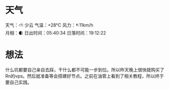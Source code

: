 # 天气
天气：⛅️  少云 气温：+28°C 风力：↖11km/h  
月相：🌒 日出时间：05:40:34 日落时间：19:12:22


# 想法
什么坑都要自己亲自去踩，干什么都不可能一步到位。所以昨天晚上很快就购买了Rn的vps。然后就准备等会搭建好节点。之前在油管上看到了相关教程，所以终于要自己实践。